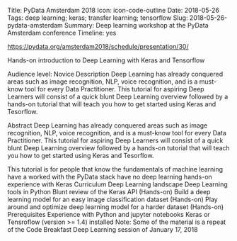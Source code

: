 Title: PyData Amsterdam 2018
Icon: icon-code-outline
Date: 2018-05-26
Tags: deep learning; keras; transfer learning; tensorflow
Slug: 2018-05-26-pydata-amsterdam
Summary: Deep learning workshop at the PyData Amsterdam conference
Timeline: yes


https://pydata.org/amsterdam2018/schedule/presentation/30/

Hands-on introduction to Deep Learning with Keras and Tensorflow


Audience level:
Novice
Description
Deep Learning has already conquered areas such as image recognition, NLP, voice recognition, and is a must-know tool for every Data Practitioner. This tutorial for aspiring Deep Learners will consist of a quick blunt Deep Learning overview followed by a hands-on tutorial that will teach you how to get started using Keras and Tesorflow.

Abstract
Deep Learning has already conquered areas such as image recognition, NLP, voice recognition, and is a must-know tool for every Data Practitioner. This tutorial for aspiring Deep Learners will consist of a quick blunt Deep Learning overview followed by a hands-on tutorial that will teach you how to get started using Keras and Tesorflow.

This tutorial is for people that
know the fundamentals of machine learning
have a worked with the PyData stack
have no deep learning hands-on experience with Keras
Curriculum
Deep Learning landscape
Deep Learning tools in Python
Blunt review of the Keras API (Hands-on)
Build a deep learning model for an easy image classification dataset (Hands-on)
Play around and optimize deep learning model for a harder dataset (Hands-on)
Prerequisites
Experience with Python and jupyter notebooks
Keras or Tensroflow (version >= 1.4) installed
Note: Some of the material is a repeat of the Code Breakfast Deep Learning session of January 17, 2018
